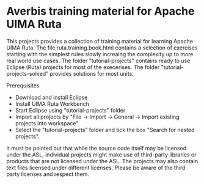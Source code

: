 # Averbis training material for Apache UIMA Ruta

This projects provides a collection of training material for learning Apache UIMA Ruta. The file ruta.training.book.html contains a selection of exercises starting with the simplest rules slowly increaing the complexity up to more real world use cases. The folder "tutorial-projects" contains ready to use Eclipse (Ruta) projects for most of the execerises. The folder "tutorial-projects-solved" provides solutions for most units.

Prerequisites
- Download and install Eclipse 
- Install UIMA Ruta Workbench
- Start Eclipse using "tutorial-projects" folder
- Import all projects by "File -> Import -> General -> Import existing projects into workspace"
- Select the "tutorial-projects" folder and tick the box "Search for nested projects".

It must be pointed out that while the source code itself may be licensed under the ASL, individual projects might make use of third-party libraries or products that are not licensed under the ASL. The projects may also contain text files licensed under different licenses. Please be aware of the third party licenses and respect them.
